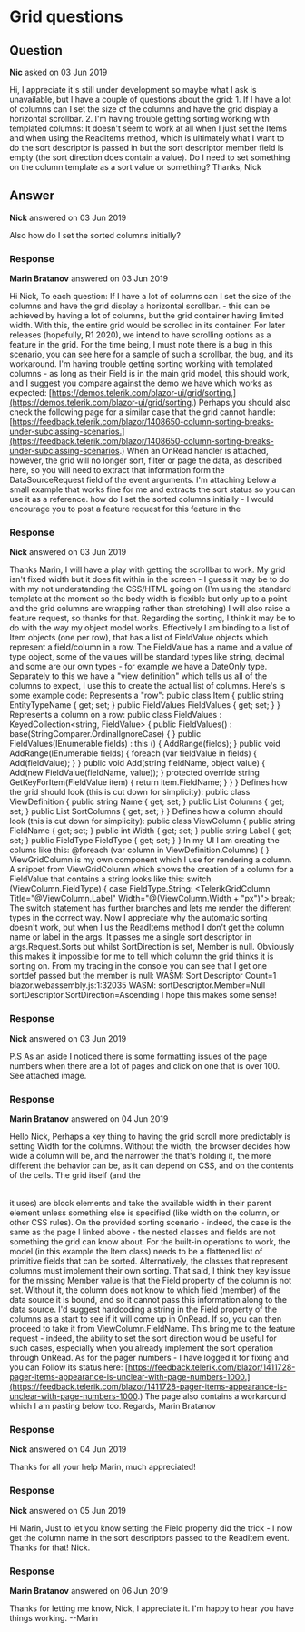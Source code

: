 # Grid questions

## Question

**Nic** asked on 03 Jun 2019

Hi, I appreciate it's still under development so maybe what I ask is unavailable, but I have a couple of questions about the grid: 1. If I have a lot of columns can I set the size of the columns and have the grid display a horizontal scrollbar. 2. I'm having trouble getting sorting working with templated columns: It doesn't seem to work at all when I just set the Items and when using the ReadItems method, which is ultimately what I want to do the sort descriptor is passed in but the sort descriptor member field is empty (the sort direction does contain a value). Do I need to set something on the column template as a sort value or something? Thanks, Nick

## Answer

**Nick** answered on 03 Jun 2019

Also how do I set the sorted columns initially?

### Response

**Marin Bratanov** answered on 03 Jun 2019

Hi Nick, To each question: If I have a lot of columns can I set the size of the columns and have the grid display a horizontal scrollbar. - this can be achieved by having a lot of columns, but the grid container having limited width. With this, the entire grid would be scrolled in its container. For later releases (hopefully, R1 2020), we intend to have scrolling options as a feature in the grid. For the time being, I must note there is a bug in this scenario, you can see here for a sample of such a scrollbar, the bug, and its workaround. I'm having trouble getting sorting working with templated columns - as long as their Field is in the main grid model, this should work, and I suggest you compare against the demo we have which works as expected: [https://demos.telerik.com/blazor-ui/grid/sorting.](https://demos.telerik.com/blazor-ui/grid/sorting.) Perhaps you should also check the following page for a similar case that the grid cannot handle: [https://feedback.telerik.com/blazor/1408650-column-sorting-breaks-under-subclassing-scenarios.](https://feedback.telerik.com/blazor/1408650-column-sorting-breaks-under-subclassing-scenarios.) When an OnRead handler is attached, however, the grid will no longer sort, filter or page the data, as described here, so you will need to extract that information form the DataSourceRequest field of the event arguments. I'm attaching below a small example that works fine for me and extracts the sort status so you can use it as a reference. how do I set the sorted columns initially - I would encourage you to post a feature request for this feature in the

### Response

**Nick** answered on 03 Jun 2019

Thanks Marin, I will have a play with getting the scrollbar to work. My grid isn't fixed width but it does fit within in the screen - I guess it may be to do with my not understanding the CSS/HTML going on (I'm using the standard template at the moment so the body width is flexible but only up to a point and the grid columns are wrapping rather than stretching) I will also raise a feature request, so thanks for that. Regarding the sorting, I think it may be to do with the way my object model works. Effectively I am binding to a list of Item objects (one per row), that has a list of FieldValue objects which represent a field/column in a row. The FieldValue has a name and a value of type object, some of the values will be standard types like string, decimal and some are our own types - for example we have a DateOnly type. Separately to this we have a "view definition" which tells us all of the columns to expect, I use this to create the actual list of columns. Here's is some example code: Represents a "row": public class Item { public string EntityTypeName { get; set; } public FieldValues FieldValues { get; set; } } Represents a column on a row: public class FieldValues : KeyedCollection<string, FieldValue> { public FieldValues() : base(StringComparer.OrdinalIgnoreCase) { } public FieldValues(IEnumerable<FieldValue> fields) : this () { AddRange(fields); } public void AddRange(IEnumerable<FieldValue> fields) { foreach (var fieldValue in fields) { Add(fieldValue); } } public void Add(string fieldName, object value) { Add(new FieldValue(fieldName, value)); } protected override string GetKeyForItem(FieldValue item) { return item.FieldName; } } } Defines how the grid should look (this is cut down for simplicity): public class ViewDefinition { public string Name { get; set; } public List<ViewColumn> Columns { get; set; } public List<SortDef> SortColumns { get; set; } } Defines how a column should look (this is cut down for simplicity): public class ViewColumn { public string FieldName { get; set; } public int Width { get; set; } public string Label { get; set; } public FieldType FieldType { get; set; } } In my UI I am creating the colums like this: <TelerikGrid Data=@Items TItem="Item" Sortable="true" Pageable=true PageSize=15 TotalCount=@Total> <TelerikGridEvents> <EventsManager OnRead=@ReadItems></EventsManager> </TelerikGridEvents> <TelerikGridColumns> @foreach (var column in ViewDefinition.Columns) { <ViewGridColumn ViewColumn="@column"></ViewGridColumn> } </TelerikGridColumns> </TelerikGrid> ViewGridColumn is my own component which I use for rendering a column. A snippet from ViewGridColumn which shows the creation of a column for a FieldValue that contains a string looks like this: switch (ViewColumn.FieldType) { case FieldType.String: <TelerikGridColumn Title="@ViewColumn.Label" Width="@(ViewColumn.Width + "px")"> <Template> @{ var stringFieldValue=GetFieldValue(ViewColumn.FieldName, @context); <span>@stringFieldValue?.Value</span> } </Template> </TelerikGridColumn> break; The switch statement has further branches and lets me render the different types in the correct way. Now I appreciate why the automatic sorting doesn't work, but when I us the ReadItems method I don't get the column name or label in the args. It passes me a single sort descriptor in args.Request.Sorts but whilst SortDirection is set, Member is null. Obviously this makes it impossible for me to tell which column the grid thinks it is sorting on. From my tracing in the console you can see that I get one sortdef passed but the member is null: WASM: Sort Descriptor Count=1 blazor.webassembly.js:1:32035 WASM: sortDescriptor.Member=Null sortDescriptor.SortDirection=Ascending I hope this makes some sense!

### Response

**Nick** answered on 03 Jun 2019

P.S As an aside I noticed there is some formatting issues of the page numbers when there are a lot of pages and click on one that is over 100. See attached image.

### Response

**Marin Bratanov** answered on 04 Jun 2019

Hello Nick, Perhaps a key thing to having the grid scroll more predictably is setting Width for the columns. Without the width, the browser decides how wide a column will be, and the narrower the <table> that's holding it, the more different the behavior can be, as it can depend on CSS, and on the contents of the cells. The grid itself (and the <table> it uses) are block elements and take the available width in their parent element unless something else is specified (like width on the column, or other CSS rules). On the provided sorting scenario - indeed, the case is the same as the page I linked above - the nested classes and fields are not something the grid can know about. For the built-in operations to work, the model (in this example the Item class) needs to be a flattened list of primitive fields that can be sorted. Alternatively, the classes that represent columns must implement their own sorting. That said, I think they key issue for the missing Member value is that the Field property of the column is not set. Without it, the column does not know to which field (member) of the data source it is bound, and so it cannot pass this information along to the data source. I'd suggest hardcoding a string in the Field property of the columns as a start to see if it will come up in OnRead. If so, you can then proceed to take it from ViewColumn.FieldName. This bring me to the feature request - indeed, the ability to set the sort direction would be useful for such cases, especially when you already implement the sort operation through OnRead. As for the pager numbers - I have logged it for fixing and you can Follow its status here: [https://feedback.telerik.com/blazor/1411728-pager-items-appearance-is-unclear-with-page-numbers-1000.](https://feedback.telerik.com/blazor/1411728-pager-items-appearance-is-unclear-with-page-numbers-1000.) The page also contains a workaround which I am pasting below too. <style> /* The workaround */ .k-pager-wrap.k-grid-pager .k-link, .k-pager-wrap.k-grid-pager .k-state-selected { min-width: calc( 10px + 1.4285714286em ); width: auto; } </style> Regards, Marin Bratanov

### Response

**Nick** answered on 04 Jun 2019

Thanks for all your help Marin, much appreciated!

### Response

**Nick** answered on 05 Jun 2019

Hi Marin, Just to let you know setting the Field property did the trick - I now get the column name in the sort descriptors passed to the ReadItem event. Thanks for that! Nick.

### Response

**Marin Bratanov** answered on 06 Jun 2019

Thanks for letting me know, Nick, I appreciate it. I'm happy to hear you have things working. --Marin
